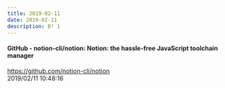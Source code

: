 ```yaml
---
title: 2019-02-11
date: 2019-02-11
description: B! 1
---
```


#### GitHub - notion-cli/notion: Notion: the hassle-free JavaScript toolchain manager
https://github.com/notion-cli/notion<br>
2019/02/11 10:48:16<br>


